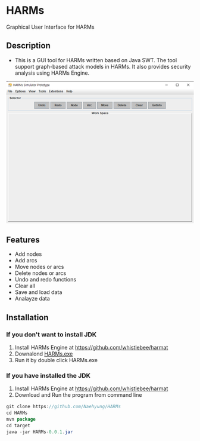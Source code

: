 # HARMs
Graphical User Interface for HARMs

## Description
-	This is a GUI tool for HARMs written based on Java SWT. The tool support graph-based attack models in HARMs. It also provides security analysis using HARMs Engine.

![Main](./img/main.png)
 
## Features
-	Add nodes
-	Add arcs
-	Move nodes or arcs
-	Delete nodes or arcs
-	Undo and redo functions
-	Clear all
-	Save and load data
-	Analayze data

## Installation
### If you don't want to install JDK<br />
1. Install HARMs Engine at https://github.com/whistlebee/harmat<br />
2. Downalond <a id="raw-url" href="https://raw.githubusercontent.com/Naehyung/HARMs/master/HARMs.exe">HARMs.exe</a><br />
3. Run it by double click HARMs.exe
### If you have installed the JDK<br />
1. Install HARMs Engine at https://github.com/whistlebee/harmat<br />
2. Download and Run the program from command line
```java
git clone https://github.com/Naehyung/HARMs
cd HARMs
mvn package
cd target
java -jar HARMs-0.0.1.jar
```
